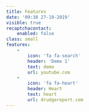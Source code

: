 ```yaml
---
title: Features
date: '09:38 27-10-2019'
visible: true
recaptchacontact:
    enabled: false
class: small
features:
    -
        icon: 'fa fa-search'
        header: 'Demo 1'
        text: demo
        url: youtube.com
    -
        icon: 'fa fa-heart'
        header: Heart
        text: heart
        url: drudgereport.com
---
```


